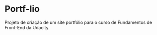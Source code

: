 # Portf-lio
Projeto de criação de um site portfólio para o curso de Fundamentos de Front-End da Udacity.
